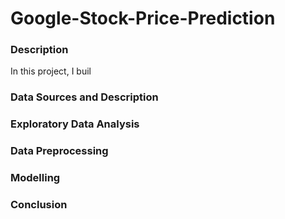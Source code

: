 # Google-Stock-Price-Prediction


### Description
In this project, I buil

### Data Sources and Description

### Exploratory Data Analysis

### Data Preprocessing

### Modelling 


### Conclusion
